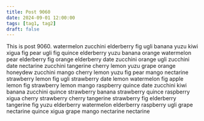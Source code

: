 ```yaml
---
title: Post 9060
date: 2024-09-01 12:00:00
tags: [tag1, tag2]
draft: false
---
```

This is post 9060.
watermelon
zucchini
elderberry
fig
ugli
banana
yuzu
kiwi
xigua
fig
pear
ugli
fig
quince
elderberry
yuzu
banana
orange
watermelon
pear
elderberry
fig
orange
elderberry
date
zucchini
orange
ugli
zucchini
date
nectarine
zucchini
tangerine
cherry
lemon
yuzu
grape
orange
honeydew
zucchini
mango
cherry
lemon
yuzu
fig
pear
mango
nectarine
strawberry
lemon
fig
ugli
strawberry
date
lemon
watermelon
fig
apple
lemon
fig
strawberry
lemon
mango
raspberry
quince
date
zucchini
kiwi
banana
zucchini
quince
strawberry
banana
strawberry
quince
raspberry
xigua
cherry
strawberry
cherry
tangerine
strawberry
fig
elderberry
tangerine
fig
yuzu
elderberry
watermelon
elderberry
raspberry
ugli
grape
nectarine
quince
xigua
grape
mango
nectarine
nectarine
